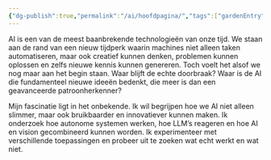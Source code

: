 ```yaml
---
{"dg-publish":true,"permalink":"/ai/hoofdpagina/","tags":["gardenEntry"],"created":"2025-03-11T18:44:06.287+01:00","updated":"2025-03-11T20:32:53.340+01:00"}
---
```


AI is een van de meest baanbrekende technologieën van onze tijd. We staan aan de rand van een nieuw tijdperk waarin machines niet alleen taken automatiseren, maar ook creatief kunnen denken, problemen kunnen oplossen en zelfs nieuwe kennis kunnen genereren. Toch voelt het alsof we nog maar aan het begin staan. Waar blijft de echte doorbraak? Waar is de AI die fundamenteel nieuwe ideeën bedenkt, die meer is dan een geavanceerde patroonherkenner?

Mijn fascinatie ligt in het onbekende. Ik wil begrijpen hoe we AI niet alleen slimmer, maar ook bruikbaarder en innovatiever kunnen maken. Ik onderzoek hoe autonome systemen werken, hoe LLM’s reageren en hoe AI en vision gecombineerd kunnen worden. Ik experimenteer met verschillende toepassingen en probeer uit te zoeken wat echt werkt en wat niet.